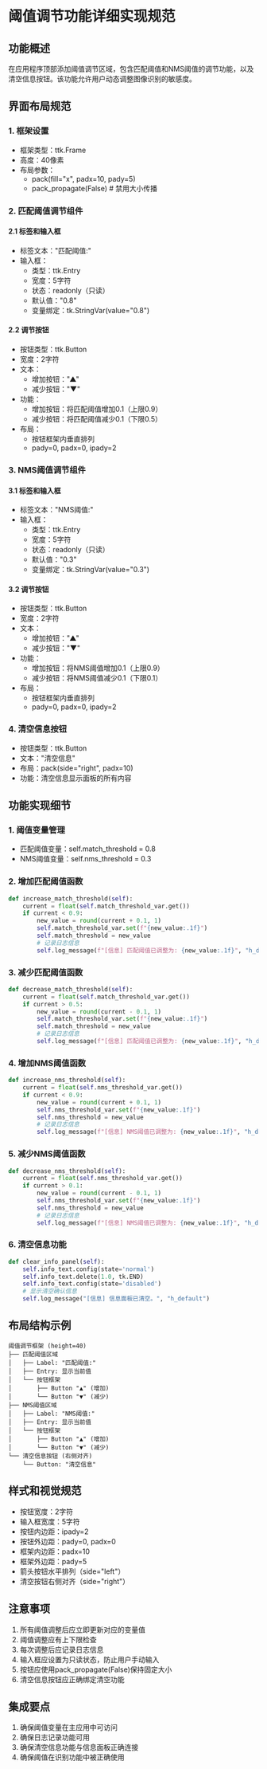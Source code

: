 # 阈值调节功能详细实现规范

## 功能概述
在应用程序顶部添加阈值调节区域，包含匹配阈值和NMS阈值的调节功能，以及清空信息按钮。该功能允许用户动态调整图像识别的敏感度。

## 界面布局规范

### 1. 框架设置
- 框架类型：ttk.Frame
- 高度：40像素
- 布局参数：
  - pack(fill="x", padx=10, pady=5)
  - pack_propagate(False)  # 禁用大小传播

### 2. 匹配阈值调节组件
#### 2.1 标签和输入框
- 标签文本："匹配阈值:"
- 输入框：
  - 类型：ttk.Entry
  - 宽度：5字符
  - 状态：readonly（只读）
  - 默认值："0.8"
  - 变量绑定：tk.StringVar(value="0.8")

#### 2.2 调节按钮
- 按钮类型：ttk.Button
- 宽度：2字符
- 文本：
  - 增加按钮："▲"
  - 减少按钮："▼"
- 功能：
  - 增加按钮：将匹配阈值增加0.1（上限0.9）
  - 减少按钮：将匹配阈值减少0.1（下限0.5）
- 布局：
  - 按钮框架内垂直排列
  - pady=0, padx=0, ipady=2

### 3. NMS阈值调节组件
#### 3.1 标签和输入框
- 标签文本："NMS阈值:"
- 输入框：
  - 类型：ttk.Entry
  - 宽度：5字符
  - 状态：readonly（只读）
  - 默认值："0.3"
  - 变量绑定：tk.StringVar(value="0.3")

#### 3.2 调节按钮
- 按钮类型：ttk.Button
- 宽度：2字符
- 文本：
  - 增加按钮："▲"
  - 减少按钮："▼"
- 功能：
  - 增加按钮：将NMS阈值增加0.1（上限0.9）
  - 减少按钮：将NMS阈值减少0.1（下限0.1）
- 布局：
  - 按钮框架内垂直排列
  - pady=0, padx=0, ipady=2

### 4. 清空信息按钮
- 按钮类型：ttk.Button
- 文本："清空信息"
- 布局：pack(side="right", padx=10)
- 功能：清空信息显示面板的所有内容

## 功能实现细节

### 1. 阈值变量管理
- 匹配阈值变量：self.match_threshold = 0.8
- NMS阈值变量：self.nms_threshold = 0.3

### 2. 增加匹配阈值函数
```python
def increase_match_threshold(self):
    current = float(self.match_threshold_var.get())
    if current < 0.9:
        new_value = round(current + 0.1, 1)
        self.match_threshold_var.set(f"{new_value:.1f}")
        self.match_threshold = new_value
        # 记录日志信息
        self.log_message(f"[信息] 匹配阈值已调整为: {new_value:.1f}", "h_default")
```

### 3. 减少匹配阈值函数
```python
def decrease_match_threshold(self):
    current = float(self.match_threshold_var.get())
    if current > 0.5:
        new_value = round(current - 0.1, 1)
        self.match_threshold_var.set(f"{new_value:.1f}")
        self.match_threshold = new_value
        # 记录日志信息
        self.log_message(f"[信息] 匹配阈值已调整为: {new_value:.1f}", "h_default")
```

### 4. 增加NMS阈值函数
```python
def increase_nms_threshold(self):
    current = float(self.nms_threshold_var.get())
    if current < 0.9:
        new_value = round(current + 0.1, 1)
        self.nms_threshold_var.set(f"{new_value:.1f}")
        self.nms_threshold = new_value
        # 记录日志信息
        self.log_message(f"[信息] NMS阈值已调整为: {new_value:.1f}", "h_default")
```

### 5. 减少NMS阈值函数
```python
def decrease_nms_threshold(self):
    current = float(self.nms_threshold_var.get())
    if current > 0.1:
        new_value = round(current - 0.1, 1)
        self.nms_threshold_var.set(f"{new_value:.1f}")
        self.nms_threshold = new_value
        # 记录日志信息
        self.log_message(f"[信息] NMS阈值已调整为: {new_value:.1f}", "h_default")
```

### 6. 清空信息功能
```python
def clear_info_panel(self):
    self.info_text.config(state='normal')
    self.info_text.delete(1.0, tk.END)
    self.info_text.config(state='disabled')
    # 显示清空确认信息
    self.log_message("[信息] 信息面板已清空。", "h_default")
```

## 布局结构示例
```
阈值调节框架 (height=40)
├── 匹配阈值区域
│   ├── Label: "匹配阈值:"
│   ├── Entry: 显示当前值
│   └── 按钮框架
│       ├── Button "▲" (增加)
│       └── Button "▼" (减少)
├── NMS阈值区域
│   ├── Label: "NMS阈值:"
│   ├── Entry: 显示当前值
│   └── 按钮框架
│       ├── Button "▲" (增加)
│       └── Button "▼" (减少)
└── 清空信息按钮 (右侧对齐)
    └── Button: "清空信息"
```

## 样式和视觉规范
- 按钮宽度：2字符
- 输入框宽度：5字符
- 按钮内边距：ipady=2
- 按钮外边距：pady=0, padx=0
- 框架内边距：padx=10
- 框架外边距：pady=5
- 箭头按钮水平排列（side="left"）
- 清空按钮右侧对齐（side="right"）

## 注意事项
1. 所有阈值调整后应立即更新对应的变量值
2. 阈值调整应有上下限检查
3. 每次调整后应记录日志信息
4. 输入框应设置为只读状态，防止用户手动输入
5. 按钮应使用pack_propagate(False)保持固定大小
6. 清空信息按钮应正确绑定清空功能

## 集成要点
1. 确保阈值变量在主应用中可访问
2. 确保日志记录功能可用
3. 确保清空信息功能与信息面板正确连接
4. 确保阈值在识别功能中被正确使用